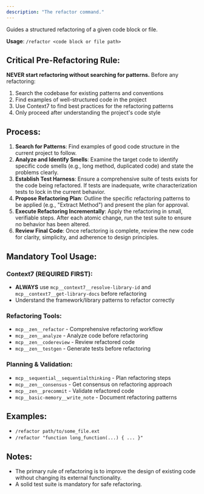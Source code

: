 ```yaml
---
description: "The refactor command."
---
```


Guides a structured refactoring of a given code block or file.

**Usage**: `/refactor <code block or file path>`

## Critical Pre-Refactoring Rule:
**NEVER start refactoring without searching for patterns.** Before any refactoring:
1. Search the codebase for existing patterns and conventions
2. Find examples of well-structured code in the project
3. Use Context7 to find best practices for the refactoring patterns
4. Only proceed after understanding the project's code style

## Process:
1.  **Search for Patterns**: Find examples of good code structure in the current project to follow.
2.  **Analyze and Identify Smells**: Examine the target code to identify specific code smells (e.g., long method, duplicated code) and state the problems clearly.
3.  **Establish Test Harness**: Ensure a comprehensive suite of tests exists for the code being refactored. If tests are inadequate, write characterization tests to lock in the current behavior.
4.  **Propose Refactoring Plan**: Outline the specific refactoring patterns to be applied (e.g., "Extract Method") and present the plan for approval.
5.  **Execute Refactoring Incrementally**: Apply the refactoring in small, verifiable steps. After each atomic change, run the test suite to ensure no behavior has been altered.
6.  **Review Final Code**: Once refactoring is complete, review the new code for clarity, simplicity, and adherence to design principles.

## Mandatory Tool Usage:

### Context7 (REQUIRED FIRST):
- **ALWAYS** use `mcp__context7__resolve-library-id` and `mcp__context7__get-library-docs` before refactoring
- Understand the framework/library patterns to refactor correctly

### Refactoring Tools:
- `mcp__zen__refactor` - Comprehensive refactoring workflow
- `mcp__zen__analyze` - Analyze code before refactoring
- `mcp__zen__codereview` - Review refactored code
- `mcp__zen__testgen` - Generate tests before refactoring

### Planning & Validation:
- `mcp__sequential__sequentialthinking` - Plan refactoring steps
- `mcp__zen__consensus` - Get consensus on refactoring approach
- `mcp__zen__precommit` - Validate refactored code
- `mcp__basic-memory__write_note` - Document refactoring patterns

## Examples:
-   `/refactor path/to/some_file.ext`
-   `/refactor "function long_function(...) { ... }"`

## Notes:
-   The primary rule of refactoring is to improve the design of existing code without changing its external functionality.
-   A solid test suite is mandatory for safe refactoring.
